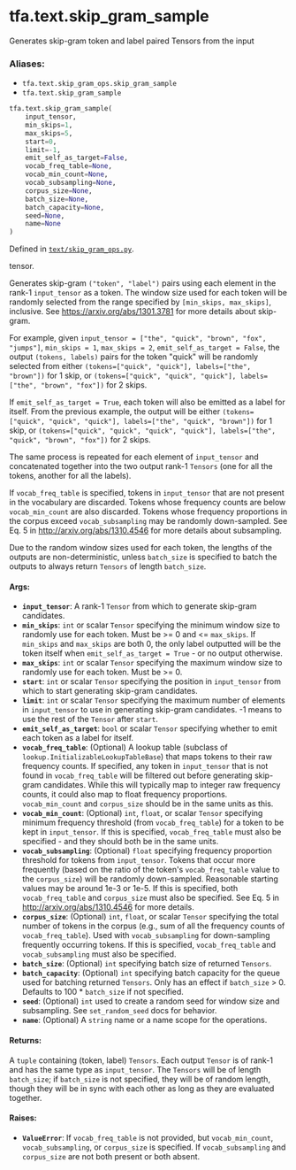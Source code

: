 <div itemscope itemtype="http://developers.google.com/ReferenceObject">
<meta itemprop="name" content="tfa.text.skip_gram_sample" />
<meta itemprop="path" content="Stable" />
</div>

# tfa.text.skip_gram_sample

Generates skip-gram token and label paired Tensors from the input

### Aliases:

* `tfa.text.skip_gram_ops.skip_gram_sample`
* `tfa.text.skip_gram_sample`

``` python
tfa.text.skip_gram_sample(
    input_tensor,
    min_skips=1,
    max_skips=5,
    start=0,
    limit=-1,
    emit_self_as_target=False,
    vocab_freq_table=None,
    vocab_min_count=None,
    vocab_subsampling=None,
    corpus_size=None,
    batch_size=None,
    batch_capacity=None,
    seed=None,
    name=None
)
```



Defined in [`text/skip_gram_ops.py`](https://github.com/tensorflow/addons/tree/0.4-release/tensorflow_addons/text/skip_gram_ops.py).

<!-- Placeholder for "Used in" -->
tensor.

Generates skip-gram `("token", "label")` pairs using each element in the
rank-1 `input_tensor` as a token. The window size used for each token will
be randomly selected from the range specified by `[min_skips, max_skips]`,
inclusive. See https://arxiv.org/abs/1301.3781 for more details about
skip-gram.

For example, given `input_tensor = ["the", "quick", "brown", "fox",
"jumps"]`, `min_skips = 1`, `max_skips = 2`, `emit_self_as_target = False`,
the output `(tokens, labels)` pairs for the token "quick" will be randomly
selected from either `(tokens=["quick", "quick"], labels=["the", "brown"])`
for 1 skip, or `(tokens=["quick", "quick", "quick"],
labels=["the", "brown", "fox"])` for 2 skips.

If `emit_self_as_target = True`, each token will also be emitted as a label
for itself. From the previous example, the output will be either
`(tokens=["quick", "quick", "quick"], labels=["the", "quick", "brown"])`
for 1 skip, or `(tokens=["quick", "quick", "quick", "quick"],
labels=["the", "quick", "brown", "fox"])` for 2 skips.

The same process is repeated for each element of `input_tensor` and
concatenated together into the two output rank-1 `Tensors` (one for all the
tokens, another for all the labels).

If `vocab_freq_table` is specified, tokens in `input_tensor` that are not
present in the vocabulary are discarded. Tokens whose frequency counts are
below `vocab_min_count` are also discarded. Tokens whose frequency
proportions in the corpus exceed `vocab_subsampling` may be randomly
down-sampled. See Eq. 5 in http://arxiv.org/abs/1310.4546 for more details
about subsampling.

Due to the random window sizes used for each token, the lengths of the
outputs are non-deterministic, unless `batch_size` is specified to batch
the outputs to always return `Tensors` of length `batch_size`.

#### Args:


* <b>`input_tensor`</b>: A rank-1 `Tensor` from which to generate skip-gram
  candidates.
* <b>`min_skips`</b>: `int` or scalar `Tensor` specifying the minimum window size to
  randomly use for each token. Must be >= 0 and <= `max_skips`. If
  `min_skips` and `max_skips` are both 0, the only label outputted will
  be the token itself when `emit_self_as_target = True` -
  or no output otherwise.
* <b>`max_skips`</b>: `int` or scalar `Tensor` specifying the maximum window size to
  randomly use for each token. Must be >= 0.
* <b>`start`</b>: `int` or scalar `Tensor` specifying the position in
  `input_tensor` from which to start generating skip-gram candidates.
* <b>`limit`</b>: `int` or scalar `Tensor` specifying the maximum number of
  elements in `input_tensor` to use in generating skip-gram candidates.
  -1 means to use the rest of the `Tensor` after `start`.
* <b>`emit_self_as_target`</b>: `bool` or scalar `Tensor` specifying whether to emit
  each token as a label for itself.
* <b>`vocab_freq_table`</b>: (Optional) A lookup table (subclass of
  `lookup.InitializableLookupTableBase`) that maps tokens to their raw
  frequency counts. If specified, any token in `input_tensor` that is not
  found in `vocab_freq_table` will be filtered out before generating
  skip-gram candidates. While this will typically map to integer raw
  frequency counts, it could also map to float frequency proportions.
  `vocab_min_count` and `corpus_size` should be in the same units
  as this.
* <b>`vocab_min_count`</b>: (Optional) `int`, `float`, or scalar `Tensor` specifying
  minimum frequency threshold (from `vocab_freq_table`) for a token to be
  kept in `input_tensor`. If this is specified, `vocab_freq_table` must
  also be specified - and they should both be in the same units.
* <b>`vocab_subsampling`</b>: (Optional) `float` specifying frequency proportion
  threshold for tokens from `input_tensor`. Tokens that occur more
  frequently (based on the ratio of the token's `vocab_freq_table` value
  to the `corpus_size`) will be randomly down-sampled. Reasonable
  starting values may be around 1e-3 or 1e-5. If this is specified, both
  `vocab_freq_table` and `corpus_size` must also be specified. See Eq. 5
  in http://arxiv.org/abs/1310.4546 for more details.
* <b>`corpus_size`</b>: (Optional) `int`, `float`, or scalar `Tensor` specifying the
  total number of tokens in the corpus (e.g., sum of all the frequency
  counts of `vocab_freq_table`). Used with `vocab_subsampling` for
  down-sampling frequently occurring tokens. If this is specified,
  `vocab_freq_table` and `vocab_subsampling` must also be specified.
* <b>`batch_size`</b>: (Optional) `int` specifying batch size of returned `Tensors`.
* <b>`batch_capacity`</b>: (Optional) `int` specifying batch capacity for the queue
  used for batching returned `Tensors`. Only has an effect if
  `batch_size` > 0. Defaults to 100 * `batch_size` if not specified.
* <b>`seed`</b>: (Optional) `int` used to create a random seed for window size and
  subsampling. See `set_random_seed` docs for behavior.
* <b>`name`</b>: (Optional) A `string` name or a name scope for the operations.


#### Returns:

A `tuple` containing (token, label) `Tensors`. Each output `Tensor` is of
rank-1 and has the same type as `input_tensor`. The `Tensors` will be of
length `batch_size`; if `batch_size` is not specified, they will be of
random length, though they will be in sync with each other as long as
they are evaluated together.



#### Raises:


* <b>`ValueError`</b>: If `vocab_freq_table` is not provided, but `vocab_min_count`,
  `vocab_subsampling`, or `corpus_size` is specified.
  If `vocab_subsampling` and `corpus_size` are not both present or
  both absent.